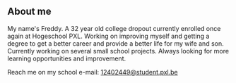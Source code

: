 ## About me
My name's Freddy. A 32 year old college dropout currently enrolled once again at Hogeschool PXL. Working on improving myself and getting a degree to get a better career and provide a better life for my wife and son.
Currently working on several small school projects. 
Always looking for more learning opportunities and improvement.

Reach me on my school e-mail: 12402449@student.pxl.be
<!--
**FJanssen92/FJanssen92** is a ✨ _special_ ✨ repository because its `README.md` (this file) appears on your GitHub profile.

Here are some ideas to get you started:

- 🔭 I’m currently working on ...
- 🌱 I’m currently learning ...
- 👯 I’m looking to collaborate on ...
- 🤔 I’m looking for help with ...
- 💬 Ask me about ...
- 📫 How to reach me: ...
- 😄 Pronouns: ...
- ⚡ Fun fact: ...
-->
